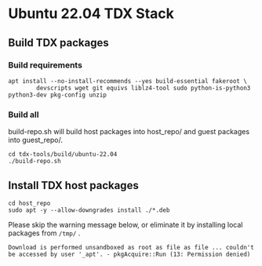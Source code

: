 
# Ubuntu 22.04 TDX Stack

## Build TDX packages

### Build requirements

```
apt install --no-install-recommends --yes build-essential fakeroot \
        devscripts wget git equivs liblz4-tool sudo python-is-python3 python3-dev pkg-config unzip
```

### Build all

build-repo.sh will build host packages into host_repo/ and guest packages into guest_repo/.

```
cd tdx-tools/build/ubuntu-22.04
./build-repo.sh
```

## Install TDX host packages

```
cd host_repo
sudo apt -y --allow-downgrades install ./*.deb
```

Please skip the warning message below, or eliminate it by installing local packages from `/tmp/` .

`Download is performed unsandboxed as root as file as file ... couldn't be accessed by user '_apt'. - pkgAcquire::Run (13: Permission denied)`

